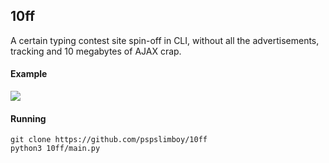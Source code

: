 10ff
----

A certain typing contest site spin-off in CLI, without all the advertisements,
tracking and 10 megabytes of AJAX crap.

#### Example

![](https://raw.githubusercontent.com/rr-/10ff/blob/example.gif)

#### Running

```
git clone https://github.com/pspslimboy/10ff
python3 10ff/main.py
```
